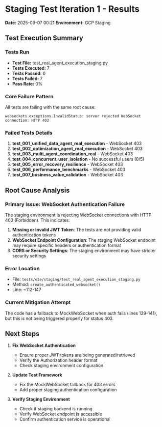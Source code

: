 # Staging Test Iteration 1 - Results
**Date:** 2025-09-07 00:21
**Environment:** GCP Staging

## Test Execution Summary

### Tests Run
- **Test File:** test_real_agent_execution_staging.py
- **Tests Executed:** 7
- **Tests Passed:** 0
- **Tests Failed:** 7  
- **Pass Rate:** 0%

### Core Failure Pattern
All tests are failing with the same root cause:
```
websockets.exceptions.InvalidStatus: server rejected WebSocket connection: HTTP 403
```

### Failed Tests Details

1. **test_001_unified_data_agent_real_execution** - WebSocket 403
2. **test_002_optimization_agent_real_execution** - WebSocket 403  
3. **test_003_multi_agent_coordination_real** - WebSocket 403
4. **test_004_concurrent_user_isolation** - No successful users (0/5)
5. **test_005_error_recovery_resilience** - WebSocket 403
6. **test_006_performance_benchmarks** - WebSocket 403
7. **test_007_business_value_validation** - WebSocket 403

## Root Cause Analysis

### Primary Issue: WebSocket Authentication Failure
The staging environment is rejecting WebSocket connections with HTTP 403 (Forbidden). This indicates:

1. **Missing or Invalid JWT Token**: The tests are not providing valid authentication tokens
2. **WebSocket Endpoint Configuration**: The staging WebSocket endpoint may require specific headers or authentication format
3. **CORS or Security Settings**: The staging environment may have stricter security settings

### Error Location
- File: `tests/e2e/staging/test_real_agent_execution_staging.py`
- Method: `create_authenticated_websocket()`
- Line: ~112-147

### Current Mitigation Attempt
The code has a fallback to MockWebSocket when auth fails (lines 129-141), but this is not being triggered properly for status 403.

## Next Steps

1. **Fix WebSocket Authentication**
   - Ensure proper JWT tokens are being generated/retrieved
   - Verify the Authorization header format
   - Check staging environment configuration

2. **Update Test Framework**
   - Fix the MockWebSocket fallback for 403 errors
   - Add proper staging authentication configuration

3. **Verify Staging Environment**
   - Check if staging backend is running
   - Verify WebSocket endpoint is accessible
   - Confirm authentication service is operational